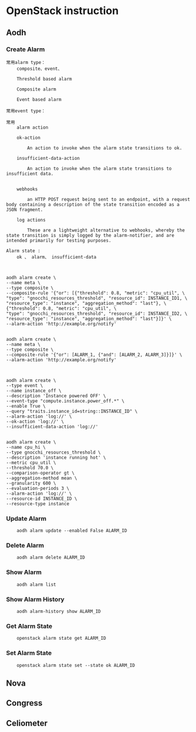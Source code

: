 # OpenStack instruction


## Aodh

### Create Alarm

    常用alarm type： 
        composite、event、

        Threshold based alarm

        Composite alarm

        Event based alarm

    常用event type：

    常用
        alarm action
    
        ok-action  
        
            An action to invoke when the alarm state transitions to ok.
        
        insufficient-data-action

            An action to invoke when the alarm state transitions to insufficient data.


        webhooks  

            an HTTP POST request being sent to an endpoint, with a request body containing a description of the state transition encoded as a JSON fragment.

        log actions

            These are a lightweight alternative to webhooks, whereby the state transition is simply logged by the alarm-notifier, and are intended primarily for testing purposes.

    Alarm state : 
        ok 、 alarm、 insufficient-data



    aodh alarm create \
    --name meta \
    --type composite \
    --composite-rule '{"or": [{"threshold": 0.8, "metric": "cpu_util", \
    "type": "gnocchi_resources_threshold", "resource_id": INSTANCE_ID1, \
    "resource_type": "instance", "aggregation_method": "last"}, \
    {"threshold": 0.8, "metric": "cpu_util", \
    "type": "gnocchi_resources_threshold", "resource_id": INSTANCE_ID2, \
    "resource_type": "instance", "aggregation_method": "last"}]}' \
    --alarm-action 'http://example.org/notify'


    aodh alarm create \
    --name meta \
    --type composite \
    --composite-rule '{"or": [ALARM_1, {"and": [ALARM_2, ALARM_3]}]}' \
    --alarm-action 'http://example.org/notify'



    aodh alarm create \
    --type event \
    --name instance_off \
    --description 'Instance powered OFF' \
    --event-type "compute.instance.power_off.*" \
    --enable True \
    --query "traits.instance_id=string::INSTANCE_ID" \
    --alarm-action 'log://' \
    --ok-action 'log://' \
    --insufficient-data-action 'log://'


    aodh alarm create \
    --name cpu_hi \
    --type gnocchi_resources_threshold \
    --description 'instance running hot' \
    --metric cpu_util \
    --threshold 70.0 \
    --comparison-operator gt \
    --aggregation-method mean \
    --granularity 600 \
    --evaluation-periods 3 \
    --alarm-action 'log://' \
    --resource-id INSTANCE_ID \
    --resource-type instance





### Update Alarm

        aodh alarm update --enabled False ALARM_ID

### Delete Alarm

        aodh alarm delete ALARM_ID

### Show Alarm

        aodh alarm list

### Show Alarm History

        aodh alarm-history show ALARM_ID

### Get Alarm State

        openstack alarm state get ALARM_ID

### Set Alarm State

        openstack alarm state set --state ok ALARM_ID



## Nova



## Congress


## Celiometer